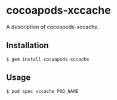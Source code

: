# cocoapods-xccache

A description of cocoapods-xccache.

## Installation

    $ gem install cocoapods-xccache

## Usage

    $ pod spec xccache POD_NAME
